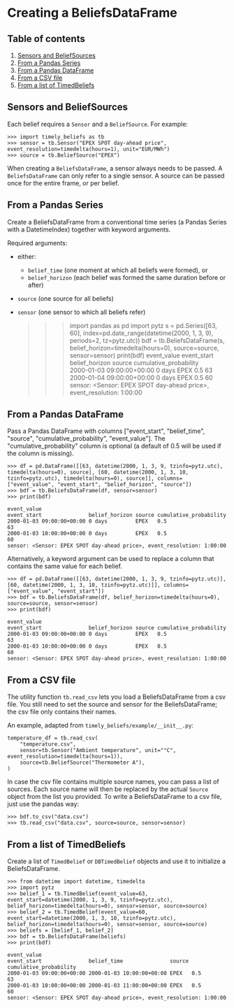 # Creating a BeliefsDataFrame

## Table of contents

1. [Sensors and BeliefSources](#sensors-and-beliefsources)
1. [From a Pandas Series](#from-a-pandas-series)
1. [From a Pandas DataFrame](#from-a-pandas-dataframe)
1. [From a CSV file](#from-a-csv-file)
1. [From a list of TimedBeliefs](#from-a-list-of-timedbeliefs)

## Sensors and BeliefSources

Each belief requires a `Sensor` and a `BeliefSource`. For example:

    >>> import timely_beliefs as tb
    >>> sensor = tb.Sensor("EPEX SPOT day-ahead price", event_resolution=timedelta(hours=1), unit="EUR/MWh")
    >>> source = tb.BeliefSource("EPEX")

When creating a `BeliefsDataFrame`, a sensor always needs to be passed.
A `BeliefsDataFrame` can only refer to a single sensor.
A source can be passed once for the entire frame, or per belief.

## From a Pandas Series

Create a BeliefsDataFrame from a conventional time series (a Pandas Series with a DatetimeIndex) together with keyword arguments.

Required arguments:

- either:
  - `belief_time` (one moment at which all beliefs were formed), or
  - `belief_horizon` (each belief was formed the same duration before or after)
- `source` (one source for all beliefs)
- `sensor` (one sensor to which all beliefs refer)


    >>> import pandas as pd
    >>> import pytz
    >>> s = pd.Series([63, 60], index=pd.date_range(datetime(2000, 1, 3, 9), periods=2, tz=pytz.utc))
    >>> bdf = tb.BeliefsDataFrame(s, belief_horizon=timedelta(hours=0), source=source, sensor=sensor)
    >>> print(bdf)
                                                                            event_value
    event_start               belief_horizon source cumulative_probability             
    2000-01-03 09:00:00+00:00 0 days         EPEX   0.5                              63
    2000-01-04 09:00:00+00:00 0 days         EPEX   0.5                              60
    sensor: <Sensor: EPEX SPOT day-ahead price>, event_resolution: 1:00:00

## From a Pandas DataFrame

Pass a Pandas DataFrame with columns ["event_start", "belief_time", "source", "cumulative_probability", "event_value"]. The "cumulative_probability" column is optional (a default of 0.5 will be used if the column is missing).

    >>> df = pd.DataFrame([[63, datetime(2000, 1, 3, 9, tzinfo=pytz.utc), timedelta(hours=0), source], [60, datetime(2000, 1, 3, 10, tzinfo=pytz.utc), timedelta(hours=0), source]], columns=["event_value", "event_start", "belief_horizon", "source"])
    >>> bdf = tb.BeliefsDataFrame(df, sensor=sensor)
    >>> print(bdf)
                                                                            event_value
    event_start               belief_horizon source cumulative_probability             
    2000-01-03 09:00:00+00:00 0 days         EPEX   0.5                              63
    2000-01-03 10:00:00+00:00 0 days         EPEX   0.5                              60
    sensor: <Sensor: EPEX SPOT day-ahead price>, event_resolution: 1:00:00

Alternatively, a keyword argument can be used to replace a column that contains the same value for each belief.

    >>> df = pd.DataFrame([[63, datetime(2000, 1, 3, 9, tzinfo=pytz.utc)], [60, datetime(2000, 1, 3, 10, tzinfo=pytz.utc)]], columns=["event_value", "event_start"])
    >>> bdf = tb.BeliefsDataFrame(df, belief_horizon=timedelta(hours=0), source=source, sensor=sensor)
    >>> print(bdf)
                                                                            event_value
    event_start               belief_horizon source cumulative_probability             
    2000-01-03 09:00:00+00:00 0 days         EPEX   0.5                              63
    2000-01-03 10:00:00+00:00 0 days         EPEX   0.5                              60
    sensor: <Sensor: EPEX SPOT day-ahead price>, event_resolution: 1:00:00

## From a CSV file

The utility function `tb.read_csv` lets you load a BeliefsDataFrame from a csv file.
You still need to set the source and sensor for the BeliefsDataFrame; the csv file only contains their names.

An example, adapted from `timely_beliefs/example/__init__.py`:

    temperature_df = tb.read_csv(
        "temperature.csv",
        sensor=tb.Sensor("Ambient temperature", unit="°C", event_resolution=timedelta(hours=1)),
        source=tb.BeliefSource("Thermometer A"),
    )

In case the csv file contains multiple source names, you can pass a list of sources.
Each source name will then be replaced by the actual `Source` object from the list you provided.
To write a BeliefsDataFrame to a csv file, just use the pandas way:

    >>> bdf.to_csv("data.csv")
    >>> tb.read_csv("data.csv", source=source, sensor=sensor)

## From a list of TimedBeliefs

Create a list of `TimedBelief` or `DBTimedBelief` objects and use it to initialize a BeliefsDataFrame.

    >>> from datetime import datetime, timedelta
    >>> import pytz
    >>> belief_1 = tb.TimedBelief(event_value=63, event_start=datetime(2000, 1, 3, 9, tzinfo=pytz.utc), belief_horizon=timedelta(hours=0), sensor=sensor, source=source)
    >>> belief_2 = tb.TimedBelief(event_value=60, event_start=datetime(2000, 1, 3, 10, tzinfo=pytz.utc), belief_horizon=timedelta(hours=0), sensor=sensor, source=source)
    >>> beliefs = [belief_1, belief_2]
    >>> bdf = tb.BeliefsDataFrame(beliefs)
    >>> print(bdf)
                                                                                       event_value
    event_start               belief_time               source cumulative_probability             
    2000-01-03 09:00:00+00:00 2000-01-03 10:00:00+00:00 EPEX   0.5                              63
    2000-01-03 10:00:00+00:00 2000-01-03 11:00:00+00:00 EPEX   0.5                              60
    sensor: <Sensor: EPEX SPOT day-ahead price>, event_resolution: 1:00:00
